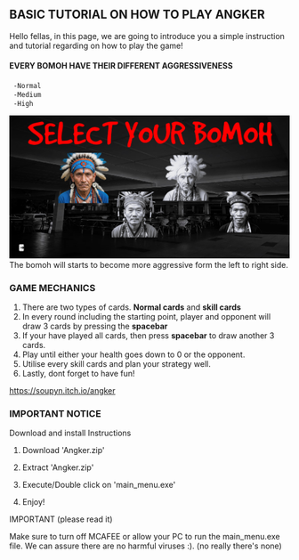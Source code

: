 ## BASIC TUTORIAL ON HOW TO PLAY ANGKER ##

Hello fellas, in this page, we are going to introduce you a simple instruction and tutorial regarding on how to play the game!

#### EVERY BOMOH HAVE THEIR DIFFERENT AGGRESSIVENESS ####
     -Normal 
     -Medium
     -High

![Reference](/assets/Screenshot_1.png)
The bomoh will starts to become more aggressive form the left to right side.

### GAME MECHANICS ###
1. There are two types of cards. **Normal cards** and **skill cards**
2. In every round including the starting point, player and opponent will draw 3 cards by pressing the **spacebar**
3. If your have played all cards, then press **spacebar** to draw another 3 cards.
4. Play until either your health goes down to 0 or the opponent.
5. Utilise every skill cards and plan your strategy well.
6. Lastly, dont forget to have fun!

https://soupyn.itch.io/angker

### IMPORTANT NOTICE ##
Download and install Instructions

1. Download 'Angker.zip'

2. Extract 'Angker.zip'

3. Execute/Double click on 'main_menu.exe'

4. Enjoy!

IMPORTANT (please read it)

Make sure to turn off MCAFEE or allow your PC to run the main_menu.exe file.  We can assure there are no harmful viruses :). (no really there's none)
